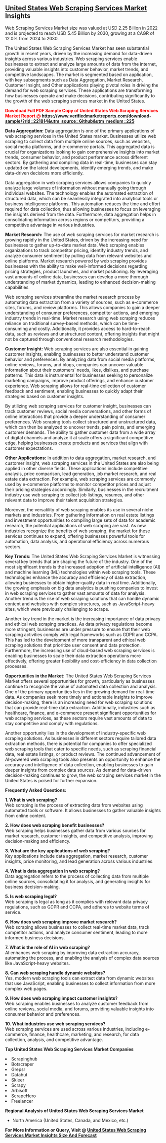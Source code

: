 <h2><a href="https://www.verifiedmarketreports.com/download-sample/?rid=221814&amp;utm_source=Github&amp;utm_medium=225" target="_blank">United States Web Scraping Services Market</a> Insights</h2><p>Web Scraping Services Market size was valued at USD 2.25 Billion in 2022 and is projected to reach USD 5.45 Billion by 2030, growing at a CAGR of 12.0% from 2024 to 2030.</p><p><p>The United States Web Scraping Services Market has seen substantial growth in recent years, driven by the increasing demand for data-driven insights across various industries. Web scraping services enable businesses to extract and analyze large amounts of data from the internet, providing valuable insights into customer behavior, market trends, and competitive landscapes. The market is segmented based on application, with key subsegments such as Data Aggregation, Market Research, Customer Insight, and Other applications playing pivotal roles in driving the demand for web scraping services. These applications are transforming how businesses operate and make decisions, contributing significantly to the growth of the web scraping services market in the United States.</p> <p><strong><p><span class=""><span style="color: #ff0000;"><strong>Download Full PDF Sample Copy of United States Web Scraping Services Market Report</strong> @ </span><a href="https://www.verifiedmarketreports.com/download-sample/?rid=221814&amp;utm_source=Github&amp;utm_medium=225" target="_blank">https://www.verifiedmarketreports.com/download-sample/?rid=221814&amp;utm_source=Github&amp;utm_medium=225</a></span></p></strong></p> <p><strong>Data Aggregation:</strong> Data aggregation is one of the primary applications of web scraping services in the United States market. Businesses utilize web scraping to collect data from multiple online sources, such as websites, social media platforms, and e-commerce portals. This aggregated data is crucial for organizations looking to gain comprehensive insights into market trends, consumer behavior, and product performance across different sectors. By gathering and compiling data in real-time, businesses can stay updated on the latest developments, identify emerging trends, and make data-driven decisions more efficiently.</p> <p>Data aggregation in web scraping services allows companies to quickly analyze large volumes of information without manually going through individual websites. The technology enables the automated extraction of structured data, which can be seamlessly integrated into analytical tools or business intelligence platforms. This automation reduces the time and effort required for data collection, thus allowing businesses to focus on leveraging the insights derived from the data. Furthermore, data aggregation helps in consolidating information across regions or competitors, providing a competitive advantage in various industries.</p> <p><strong>Market Research:</strong> The use of web scraping services for market research is growing rapidly in the United States, driven by the increasing need for businesses to gather up-to-date market data. Web scraping enables organizations to track competitor pricing, identify industry trends, and analyze consumer sentiment by pulling data from relevant websites and online platforms. Market research powered by web scraping provides businesses with the ability to make well-informed decisions regarding pricing strategies, product launches, and market positioning. By leveraging vast amounts of online data, businesses can develop a more thorough understanding of market dynamics, leading to enhanced decision-making capabilities.</p> <p>Web scraping services streamline the market research process by automating data extraction from a variety of sources, such as e-commerce sites, forums, and review platforms. This allows companies to gain a deeper understanding of consumer preferences, competitor actions, and emerging industry trends in real-time. Market research using web scraping reduces reliance on traditional survey-based methods, which can be time-consuming and costly. Additionally, it provides access to hard-to-reach data, such as reviews and unstructured content, offering insights that might not be captured through conventional research methodologies.</p> <p><strong>Customer Insight:</strong> Web scraping services are also essential in gaining customer insights, enabling businesses to better understand customer behavior and preferences. By analyzing data from social media platforms, online reviews, forums, and blogs, companies can uncover valuable information about their customers’ needs, likes, dislikes, and purchase patterns. This data is instrumental for businesses seeking to personalize marketing campaigns, improve product offerings, and enhance customer experience. Web scraping allows for real-time collection of customer feedback and sentiment, enabling businesses to quickly adapt their strategies based on customer insights.</p> <p>By utilizing web scraping services for customer insight, businesses can track customer reviews, social media conversations, and other forms of online interactions that provide a deeper understanding of consumer preferences. Web scraping tools collect structured and unstructured data, which can then be analyzed to uncover trends, pain points, and emerging customer demands. The ability to gather customer data from a wide array of digital channels and analyze it at scale offers a significant competitive edge, helping businesses create products and services that align with customer expectations.</p> <p><strong>Other Applications:</strong> In addition to data aggregation, market research, and customer insight, web scraping services in the United States are also being applied in other diverse fields. These applications include competitive analysis, price comparison, lead generation, job market research, and real estate data extraction. For example, web scraping services are commonly used by e-commerce platforms to monitor competitor prices and adjust their pricing strategies accordingly. Similarly, businesses in the recruitment industry use web scraping to collect job listings, resumes, and other relevant data to improve their talent acquisition strategies.</p> <p>Moreover, the versatility of web scraping enables its use in several niche markets and industries. From gathering information on real estate listings and investment opportunities to compiling large sets of data for academic research, the potential applications of web scraping are vast. As new industries recognize the benefits of web scraping, the market for these services continues to expand, offering businesses powerful tools for automation, data analysis, and operational efficiency across numerous sectors.</p> <p><strong>Key Trends:</strong> The United States Web Scraping Services Market is witnessing several key trends that are shaping the future of the industry. One of the most significant trends is the increased adoption of artificial intelligence (AI) and machine learning (ML) technologies within web scraping tools. These technologies enhance the accuracy and efficiency of data extraction, allowing businesses to obtain higher-quality data in real time. Additionally, the growing emphasis on big data analytics is pushing companies to invest in web scraping services to gather vast amounts of data for analysis. Another trend is the rise of web scraping solutions that can handle dynamic content and websites with complex structures, such as JavaScript-heavy sites, which were previously challenging to scrape.</p> <p>Another key trend in the market is the increasing importance of data privacy and ethical web scraping practices. As data privacy regulations become more stringent, businesses are under pressure to ensure that their web scraping activities comply with legal frameworks such as GDPR and CCPA. This has led to the development of more transparent and ethical web scraping solutions that prioritize user consent and data protection. Furthermore, the increasing use of cloud-based web scraping services is enabling businesses to scale their data extraction operations more effectively, offering greater flexibility and cost-efficiency in data collection processes.</p> <p><strong>Opportunities in the Market:</strong> The United States Web Scraping Services Market offers several opportunities for growth, particularly as businesses continue to recognize the value of automated data collection and analysis. One of the primary opportunities lies in the growing demand for real-time data. As companies seek more timely and actionable insights to improve decision-making, there is an increasing need for web scraping solutions that can provide real-time data extraction. Additionally, industries such as healthcare, finance, and e-commerce present significant opportunities for web scraping services, as these sectors require vast amounts of data to stay competitive and comply with regulations.</p> <p>Another opportunity lies in the development of industry-specific web scraping solutions. As businesses in different sectors require tailored data extraction methods, there is potential for companies to offer specialized web scraping tools that cater to specific needs, such as scraping financial data, real estate listings, or product reviews. The continued advancement of AI-powered web scraping tools also presents an opportunity to enhance the accuracy and intelligence of data collection, enabling businesses to gain deeper insights from complex data sources. As demand for data-driven decision-making continues to grow, the web scraping services market in the United States is poised for further expansion.</p> <p><strong>Frequently Asked Questions:</strong></p> <p><strong>1. What is web scraping?</strong> <br>Web scraping is the process of extracting data from websites using automated tools or software. It allows businesses to gather valuable insights from online content.</p> <p><strong>2. How does web scraping benefit businesses?</strong> <br>Web scraping helps businesses gather data from various sources for market research, customer insights, and competitive analysis, improving decision-making and efficiency.</p> <p><strong>3. What are the key applications of web scraping?</strong> <br>Key applications include data aggregation, market research, customer insights, price monitoring, and lead generation across various industries.</p> <p><strong>4. What is data aggregation in web scraping?</strong> <br>Data aggregation refers to the process of collecting data from multiple online sources, consolidating it for analysis, and generating insights for business decision-making.</p> <p><strong>5. Is web scraping legal?</strong> <br>Web scraping is legal as long as it complies with relevant data privacy regulations, such as GDPR and CCPA, and adheres to website terms of service.</p> <p><strong>6. How does web scraping improve market research?</strong> <br>Web scraping allows businesses to collect real-time market data, track competitor actions, and analyze consumer sentiment, leading to more informed business decisions.</p> <p><strong>7. What is the role of AI in web scraping?</strong> <br>AI enhances web scraping by improving data extraction accuracy, automating the process, and enabling the analysis of complex data sources like JavaScript-heavy websites.</p> <p><strong>8. Can web scraping handle dynamic websites?</strong> <br>Yes, modern web scraping tools can extract data from dynamic websites that use JavaScript, enabling businesses to collect information from more complex web pages.</p> <p><strong>9. How does web scraping impact customer insights?</strong> <br>Web scraping enables businesses to analyze customer feedback from online reviews, social media, and forums, providing valuable insights into consumer behavior and preferences.</p> <p><strong>10. What industries use web scraping services?</strong> <br>Web scraping services are used across various industries, including e-commerce, finance, healthcare, marketing, and research, for data collection, analysis, and competitive advantage.</p></p><p><strong>Top United States Web Scraping Services Market Companies</strong></p><div data-test-id=""><p><li>Scrapinghub</li><li> Botscraper</li><li> Grepsr</li><li> Datahut</li><li> Skieer</li><li> Scrapy</li><li> Arbisoft</li><li> ScrapeHero</li><li> Freelancer</li></p><div><strong>Regional Analysis of&nbsp;United States Web Scraping Services Market</strong></div><ul><li dir="ltr"><p dir="ltr">North America&nbsp;(United States, Canada, and Mexico, etc.)</p></li></ul><p><strong>For More Information or Query, Visit @&nbsp;</strong><strong><a href="https://www.verifiedmarketreports.com/product/web-scraping-services-market/?utm_source=Github&amp;utm_medium=225" target="_blank">United States Web Scraping Services Market Insights Size And Forecast</a></strong></p></div>
